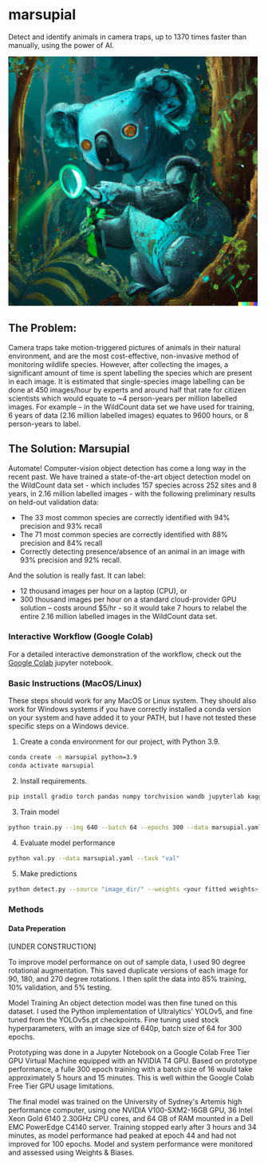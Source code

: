 # marsupial

Detect and identify animals in camera traps, up to 1370 times faster than manually, using the power of AI.

<img src="content/DALLE2_Cyborg_Koala.png" alt="AI art of a cyborg koala" width="500"/>


## The Problem:

Camera traps take motion-triggered pictures of animals in their natural environment, and are the most cost-effective, non-invasive method of monitoring wildlife species. However, after collecting the images, a significant amount of time is spent labelling the species which are present in each image. It is estimated that single-species image labelling can be done at 450 images/hour by experts and around half that rate for citizen scientists  which would equate to ~4 person-years per million labelled images. For example – in the WildCount data set we have used for training, 6 years of data (2.16 million labelled images) equates to 9600 hours, or 8 person-years to label. 

## The Solution: Marsupial

Automate! Computer-vision object detection has come a long way in the recent past. We have trained a state-of-the-art object detection model on the WildCount data set  - which includes 157 species across 252 sites and 8 years, in 2.16 million labelled images - with the following preliminary results on held-out validation data:

- The 33 most common species are correctly identified with 94% precision and 93% recall
- The 71 most common species are correctly identified with 88% precision and 84% recall
- Correctly detecting presence/absence of an animal in an image with 93% precision and 92% recall. 

And the solution is really fast. It can label:
- 12 thousand images per hour on a laptop (CPU), or 
- 300 thousand images per hour on a standard cloud-provider GPU solution – costs around $5/hr - so it would take 7 hours to relabel the entire 2.16 million labelled images in the WildCount data set.


### Interactive Workflow (Google Colab)

For a detailed interactive demonstration of the workflow, check out the [Google Colab](https://colab.research.google.com/drive/1YQ1ck-3HQKToAZ5DwQKy5xamDsck7KTL?usp=sharing) jupyter notebook. 

### Basic Instructions (MacOS/Linux)

These steps should work for any MacOS or Linux system. 
They should also work for Windows systems if you have correctly installed a conda version on your system and have added it to your PATH, but I have not tested these specific steps on a Windows device.

1. Create a conda environment for our project, with Python 3.9.
 
```bash
conda create -n marsupial python=3.9
conda activate marsupial
```

2. Install requirements.

```bash
pip install gradio torch pandas numpy torchvision wandb jupyterlab kaggle
```

3. Train model

```bash
python train.py --img 640 --batch 64 --epochs 300 --data marsupial.yaml --weights yolov5s.pt
```

4. Evaluate model performance

```bash
python val.py --data marsupial.yaml --task "val"
```

5. Make predictions

```bash
python detect.py --source "image_dir/" --weights <your fitted weights>
```


### Methods

#### Data Preperation

[UNDER CONSTRUCTION]

To improve model performance on out of sample data, I used 90 degree rotational augmentation. This saved duplicate versions of each image for 90, 180, and 270 degree rotations. I then split the data into 85% training, 10% validation, and 5% testing.

Model Training
An object detection model was then fine tuned on this dataset. I used the Python implementation of Ultralytics' YOLOv5, and fine tuned from the YOLOv5s.pt checkpoints. Fine tuning used stock hyperparameters, with an image size of 640p, batch size of 64 for 300 epochs.

Prototyping was done in a Jupyter Notebook on a Google Colab Free Tier GPU Virtual Machine equipped with an NVIDIA T4 GPU. Based on prototype performance, a fulle 300 epoch training with a batch size of 16 would take approximately 5 hours and 15 minutes. This is well within the Google Colab Free Tier GPU usage limitations.

The final model was trained on the University of Sydney's Artemis high performance computer, using one NVIDIA V100-SXM2-16GB GPU, 36 Intel Xeon Gold 6140 2.30GHz CPU cores, and 64 GB of RAM mounted in a Dell EMC PowerEdge C4140 server. Training stopped early after 3 hours and 34 minutes, as model performance had peaked at epoch 44 and had not improved for 100 epochs. Model and system performance were monitored and assessed using Weights & Biases.
